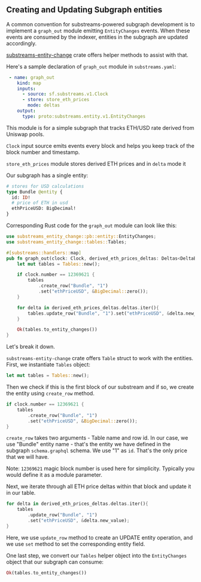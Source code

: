 ## Creating and Updating Subgraph entities
A common convention for substreams-powered subgraph development is to implement a `graph_out` module emitting `EntityChanges` events. When these events are consumed by the indexer, entities in the subgraph are updated accordingly.

[substreams-entity-change](https://crates.io/crates/substreams-entity-change) crate offers helper methods to assist with that.

Here's a sample declaration of `graph_out` module in `substreams.yaml`:

```yaml
 - name: graph_out
    kind: map
    inputs:
      - source: sf.substreams.v1.Clock
      - store: store_eth_prices
        mode: deltas
    output:
      type: proto:substreams.entity.v1.EntityChanges
```

This module is for a simple subgraph that tracks ETH/USD rate derived from Uniswap pools.

`Clock` input source emits events every block and helps you keep track of the block number and timestamp.

`store_eth_prices` module stores derived ETH prices and in `delta` mode it 

Our subgraph has a single entity:
```graphql
# stores for USD calculations
type Bundle @entity {
  id: ID!
  # price of ETH in usd
  ethPriceUSD: BigDecimal!
}
```

Corresponding Rust code for the `graph_out` module can look like this:

```rust
use substreams_entity_change::pb::entity::EntityChanges;
use substreams_entity_change::tables::Tables;

#[substreams::handlers::map]
pub fn graph_out(clock: Clock, derived_eth_prices_deltas: Deltas<DeltaBigDecimal>) -> Result<EntityChanges, Error> {
    let mut tables = Tables::new();

    if clock.number == 12369621 {
        tables
            .create_row("Bundle", "1")
            .set("ethPriceUSD", &BigDecimal::zero());
    }

    for delta in derived_eth_prices_deltas.deltas.iter(){
        tables.update_row("Bundle", "1").set("ethPriceUSD", &delta.new_value);
    }

    Ok(tables.to_entity_changes())
}

```
Let's break it down.

`substreams-entity-change` crate offers `Table` struct to work with the entities.
First, we instantiate `Tables` object:
```rust
let mut tables = Tables::new();
```

Then we check if this is the first block of our substream and if so, we create the entity using `create_row` method.
```rust
if clock.number == 12369621 {
    tables
        .create_row("Bundle", "1")
        .set("ethPriceUSD", &BigDecimal::zero());
}
```
`create_row` takes two arguments - Table name and row id. In our case, we use "Bundle" entity name - that's the entity we have defined in the subgraph `schema.graphql` schema. We use "1" as `id`. That's the only price that we will have.

Note: `12369621` magic block number is used here for simplicity. Typically you would define it as a module parameter.

Next, we iterate through all ETH price deltas within that block and update it in our table.
```rust
for delta in derived_eth_prices_deltas.deltas.iter(){
    tables
        .update_row("Bundle", "1")
        .set("ethPriceUSD", &delta.new_value);
}
```
Here, we use `update_row` method to create an UPDATE entity operation, and we use `set` method to set the corresponding entity field.

One last step, we convert our `Tables` helper object into the `EntityChanges` object that our subgraph can consume:
```rust
Ok(tables.to_entity_changes())
```